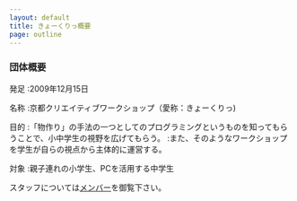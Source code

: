 ```yaml
---
layout: default
title: きょーくりっ概要
page: outline
---
```


### 団体概要

発足
:2009年12月15日

名称
:京都クリエイティブワークショップ（愛称：きょーくりっ)

目的
:「物作り」の手法の一つとしてのプログラミングというものを知ってもらうことで、小中学生の視野を広げてもらう。
:また、そのようなワークショップを学生が自らの視点から主体的に運営する。

対象
:親子連れの小学生、PCを活用する中学生

スタッフについては[メンバー](./members.html)を御覧下さい。
